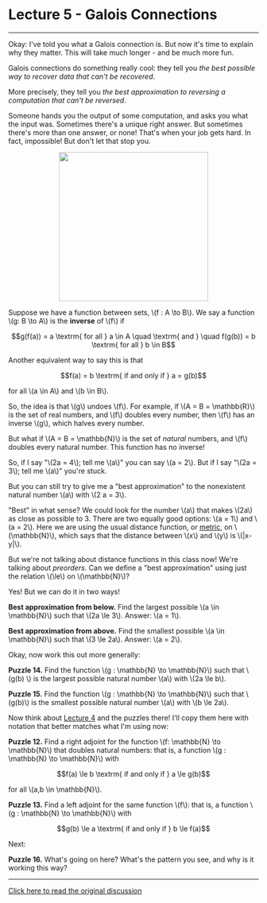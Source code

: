 # Lecture 5 - Galois Connections
---
Okay: I've told you what a Galois connection is. But now it's time to
explain why they matter. This will take much longer - and be much more
fun.

Galois connections do something really cool: they tell you _the best
possible way to recover data that can't be recovered_.

More precisely, they tell you _the best approximation to reversing a
computation that can't be reversed._

Someone hands you the output of some computation, and asks you what
the input was.  Sometimes there's a unique right answer.  But
sometimes there's more than one answer, or none!  That's when your job
gets hard.  In fact, impossible!  But don't let that stop you.

<center><img width = "300" src =
"https://johncarlosbaez.files.wordpress.com/2016/04/the-difficult-we-do-immediately-the-impossible-takes-a-little-longer.jpg"></center>

Suppose we have a function between sets, \\(f : A \to B\\). We say a
function \\(g: B \to A\\) is the **inverse** of \\(f\\) if

<center>$$g(f(a)) = a \textrm{ for all } a \in A  \quad \textrm{ and } \quad f(g(b)) = b \textrm{ for all } b \in B$$</center>

Another equivalent way to say this is that

<center>$$f(a) = b  \textrm{ if and only if } a =  g(b)$$</center>

for all \\(a \in A\\) and \\(b \in B\\).

So, the idea is that \\(g\\) undoes \\(f\\). For example, if \\(A = B
= \mathbb{R}\\) is the set of real numbers, and \\(f\\) doubles every
number, then \\(f\\) has an inverse \\(g\\), which halves every
number.

But what if \\(A = B = \mathbb{N}\\) is the set of _natural_ numbers,
and \\(f\\) doubles every natural number. This function has no
inverse!

So, if I say "\\(2a = 4\\); tell me \\(a\\)" you can say \\(a = 2\\).
But if I say "\\(2a = 3\\); tell me \\(a\\)" you're stuck.

But you can still try to give me a "best approximation" to the
nonexistent natural number \\(a\\) with \\(2 a = 3\\).

"Best" in what sense? We could look for the number \\(a\\) that makes
\\(2a\\) as close as possible to 3. There are two equally good
options: \\(a = 1\\) and \\(a = 2\\). Here we are using the usual
distance function, or
[metric](https://en.wikipedia.org/wiki/Metric_(mathematics)), on
\\(\mathbb{N}\\), which says that the distance between \\(x\\) and
\\(y\\) is \\(|x-y|\\).

But we're not talking about distance functions in this class now!
We're talking about _preorders_. Can we define a "best approximation"
using just the relation \\(\le\\) on \\(\mathbb{N}\\)?

Yes!  But we can do it in two ways!

**Best approximation from below.** Find the largest possible \\(a \in
\mathbb{N}\\) such that \\(2a \le 3\\). Answer: \\(a = 1\\).

**Best approximation from above.** Find the smallest possible \\(a \in
\mathbb{N}\\) such that \\(3 \le 2a\\). Answer: \\(a = 2\\).

Okay, now work this out more generally:

**Puzzle 14.** Find the function \\(g : \mathbb{N} \to \mathbb{N}\\)
such that \\(g(b) \\) is the largest possible natural number \\(a\\)
with \\(2a \le b\\).

**Puzzle 15.** Find the function \\(g : \mathbb{N} \to \mathbb{N}\\)
such that \\(g(b)\\) is the smallest possible natural number \\(a\\)
with \\(b \le 2a\\).

Now think about [Lecture 4](lecture_4.md) and the puzzles there! I'll
copy them here with notation that better matches what I'm using now:

**Puzzle 12.** Find a right adjoint for the function \\(f: \mathbb{N}
\to \mathbb{N}\\) that doubles natural numbers: that is, a function
\\(g : \mathbb{N} \to \mathbb{N}\\) with

<center>$$f(a) \le b  \textrm{ if and only if } a \le  g(b)$$</center>

for all \\(a,b \in \mathbb{N}\\).

**Puzzle 13.** Find a left adjoint for the same function \\(f\\): that
is, a function \\(g : \mathbb{N} \to \mathbb{N}\\) with

<center>$$g(b) \le a  \textrm{ if and only if } b \le  f(a)$$</center>

Next:

**Puzzle 16.** What's going on here? What's the pattern you see, and
why is it working this way?

---

[Click here to read the original
discussion](https://forum.azimuthproject.org/discussion/1845/lecture-5-chapter-1-galois-connections/p1)
